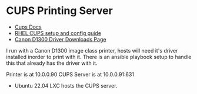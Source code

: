 # CUPS Printing Server
* [Cups Docs](ttp://www.cups.org/documentation.html)
* [RHEL CUPS setup and config guide](https://access.redhat.com/documentation/en-us/red_hat_enterprise_linux/9/html/configuring_and_using_a_cups_printing_server/configuring-printing_configuring-and-using-a-cups-printing-server)
* [Canon D1300 Driver Downloads Page](https://www.usa.canon.com/support/p/imageclass-d1320)

I run with a Canon D1300 image class printer, hosts will need it's driver installed inorder to print with it. There is an ansible playbook setup to handle this that already has the driver with it. 

Printer is at 10.0.0.90
CUPS Server is at 10.0.0.91:631
* Ubuntu 22.04 LXC hosts the CUPS server. 